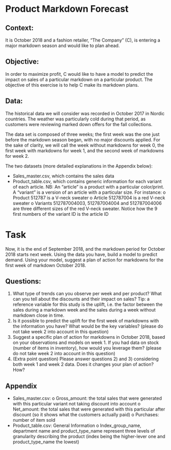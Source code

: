 # Product Markdown Forecast

## Context:
It is October 2018 and a fashion retailer, “The Company” (C), is entering a major markdown season
and would like to plan ahead.

## Objective:

In order to maximize profit, C would like to have a model to predict the impact on sales of a particular
markdown on a particular product. The objective of this exercise is to help C make its markdown plans.

## Data:

The historical data we will consider was recorded in October 2017 in Nordic countries. The weather
was particularly cold during that period, as customers were reviewing marked down offers for the fall
collections.

The data set is composed of three weeks; the first week was the one just before the markdown season
began, with no major discounts applied. For the sake of clarity, we will call the week without
markdowns for week 0, the first week with markdowns for week 1, and the second week of
markdowns for week 2.

The two datasets (more detailed explanations in the Appendix below):
- Sales_master.csv, which contains the sales data
- Product_table.csv, which contains generic information for each variant of each article. NB: An
“article” is a product with a particular color/print. A “variant” is a version of an article with a
particular size. For instance:
o Product 512787 is a V-neck sweater
o Article 512787004 is a red V-neck sweater
o Variants 512787004003, 512787004004 and 512787004006 are three different
sizes of the red V-neck sweater. Notice how the 9 first numbers of the variant ID is the
article ID

# Task

Now, it is the end of September 2018, and the markdown period for October 2018 starts next week. Using the data you have, build a model to predict demand. Using your model, suggest a plan of action for markdowns for the first week of markdown October 2018.

## Questions:

1) What type of trends can you observe per week and per product? What can you tell about the
discounts and their impact on sales?
Tip: a reference variable for this study is the uplift, i.e. the factor between the sales during a
markdown week and the sales during a week without markdown close in time.
2) Is it possible to predict the uplift for the first week of markdowns with the information you
have? What would be the key variables? (please do not take week 2 into account in this
question)
3) Suggest a specific plan of action for markdowns in October 2018, based on your observations
and models on week 1. If you had data on stock (number of items in inventory), how would
you leverage them? (please do not take week 2 into account in this question)
4) (Extra point question) Please answer questions 2) and 3) considering both week 1 and week 2
data. Does it changes your plan of action? How?

## Appendix
- Sales_master.csv:
o Gross_amount: the total sales that were generated with this particular variant not
taking discount into account
o Net_amount: the total sales that were generated with this particular after discount
(so it shows what the customers actually paid)
o Purchases: number of item sold
- Product_table.csv:
General Information
o Index_group_name, department name and product_type_name represent three levels
of granularity describing the product (index being the higher-lever one and
product_type_name the lowest)
